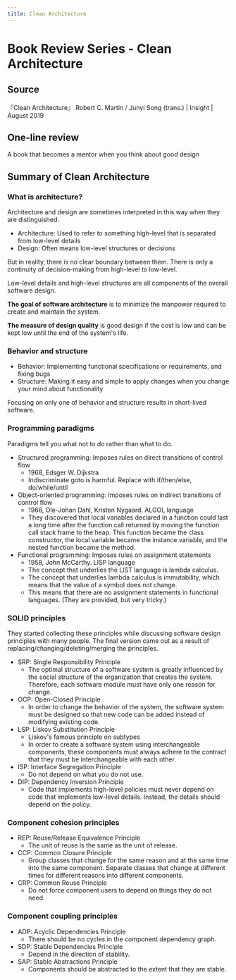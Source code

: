 ```yaml
---
title: Clean Architecture
---
```

# Book Review Series - Clean Architecture
## Source
『Clean Architecture』 Robert C. Martin / Junyi Song (trans.) | Insight | August 2019

## One-line review
A book that becomes a mentor when you think about good design

## Summary of Clean Architecture
### What is architecture?
Architecture and design are sometimes interpreted in this way when they are distinguished.
- Architecture: Used to refer to something high-level that is separated from low-level details
- Design: Often means low-level structures or decisions

But in reality, there is no clear boundary between them. There is only a continuity of decision-making from high-level to low-level.

Low-level details and high-level structures are all components of the overall software design.

**The goal of software architecture** is to minimize the manpower required to create and maintain the system.

**The measure of design quality** is good design if the cost is low and can be kept low until the end of the system's life.

### Behavior and structure
- Behavior: Implementing functional specifications or requirements, and fixing bugs
- Structure: Making it easy and simple to apply changes when you change your mind about functionality

Focusing on only one of behavior and structure results in short-lived software.

### Programming paradigms
Paradigms tell you what not to do rather than what to do.

- Structured programming: Imposes rules on direct transitions of control flow
  - 1968, Edsger W. Dijkstra
  - Indiscriminate goto is harmful. Replace with if/then/else, do/while/until
- Object-oriented programming: Imposes rules on indirect transitions of control flow
  - 1966, Ole-Johan Dahl, Kristen Nygaard. ALGOL language
  - They discovered that local variables declared in a function could last a long time after the function call returned by moving the function call stack frame to the heap.
    This function became the class constructor, the local variable became the instance variable, and the nested function became the method.
- Functional programming: Imposes rules on assignment statements
  - 1958, John McCarthy. LISP language
  - The concept that underlies the LIST language is lambda calculus.
  - The concept that underlies lambda calculus is immutability, which means that the value of a symbol does not change.
  - This means that there are no assignment statements in functional languages. (They are provided, but very tricky.)

### SOLID principles
They started collecting these principles while discussing software design principles with many people. The final version came out as a result of replacing/changing/deleting/merging the principles.

- SRP: Single Responsibility Principle
  - The optimal structure of a software system is greatly influenced by the social structure of the organization that creates the system. Therefore, each software module must have only one reason for change.
- OCP: Open-Closed Principle
  - In order to change the behavior of the system, the software system must be designed so that new code can be added instead of modifying existing code.
- LSP: Liskov Substitution Principle
  - Liskov's famous principle on subtypes
  - In order to create a software system using interchangeable components, these components must always adhere to the contract that they must be interchangeable with each other.
- ISP: Interface Segregation Principle
  - Do not depend on what you do not use.
- DIP: Dependency Inversion Principle
  - Code that implements high-level policies must never depend on code that implements low-level details. Instead, the details should depend on the policy.

### Component cohesion principles
- REP: Reuse/Release Equivalence Principle
  - The unit of reuse is the same as the unit of release.
- CCP: Common Closure Principle
  - Group classes that change for the same reason and at the same time into the same component. Separate classes that change at different times for different reasons into different components.
- CRP: Common Reuse Principle
  - Do not force component users to depend on things they do not need.

### Component coupling principles
- ADP: Acyclic Dependencies Principle
  - There should be no cycles in the component dependency graph.
- SDP: Stable Dependencies Principle
  - Depend in the direction of stability.
- SAP: Stable Abstractions Principle
  - Components should be abstracted to the extent that they are stable.